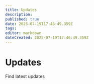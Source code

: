 ```yaml
---
title: Updates
description: 
published: true
date: 2025-07-19T17:46:49.359Z
tags: 
editor: markdown
dateCreated: 2025-07-19T17:46:49.359Z
---
```


# Updates
Find latest updates